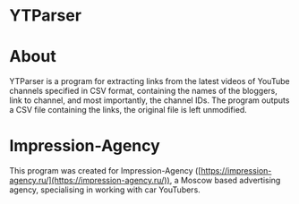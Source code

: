 # YTParser


# About

YTParser is a program for extracting links from the latest videos of YouTube channels specified in CSV format, containing the names of the bloggers, link to channel, and most importantly, the channel IDs. The program outputs a CSV file containing the links, the original file is left unmodified. 


# Impression-Agency

This program was created for Impression-Agency ([https://impression-agency.ru/](https://impression-agency.ru/)), a Moscow based advertising agency, specialising in working with car YouTubers. 
